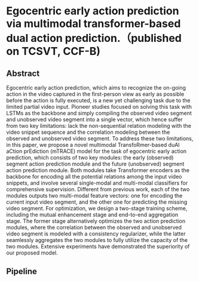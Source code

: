 # Egocentric early action prediction via multimodal transformer-based dual action prediction.（published on TCSVT, CCF-B)
## Abstract
Egocentric early action prediction, which aims to recognize the on-going action in the video captured in the first-person view as early as possible before the action is fully executed, is a new yet challenging task due to the limited partial video input. Pioneer studies focused on solving this task with LSTMs as the backbone and simply compiling the observed video segment and unobserved video segment into a single vector, which hence suffer from two key limitations: lack the non-sequential relation modeling with the video snippet sequence and the correlation modeling between the observed and unobserved video segment. To address these two limitations, in this paper, we propose a novel multimodal TransfoRmer-based duAl aCtion prEdiction (mTRACE) model for the task of egocentric early action prediction, which consists of two key modules: the early (observed) segment action prediction module and the future (unobserved) segment action prediction module. Both modules take Transformer encoders as the backbone for encoding all the potential relations among the input video snippets, and involve several single-modal and multi-modal classifiers for comprehensive supervision. Different from previous work, each of the two modules outputs two multi-modal feature vectors: one for encoding the current input video segment, and the other one for predicting the missing video segment. For optimization, we design a two-stage training scheme, including the mutual enhancement stage and end-to-end aggregation stage. The former stage alternatively optimizes the two action prediction modules, where the correlation between the observed and unobserved video segment is modeled with a consistency regularizer, while the latter seamlessly aggregates the two modules to fully utilize the capacity of the two modules. Extensive experiments have demonstrated the superiority of our proposed model.
## Pipeline
